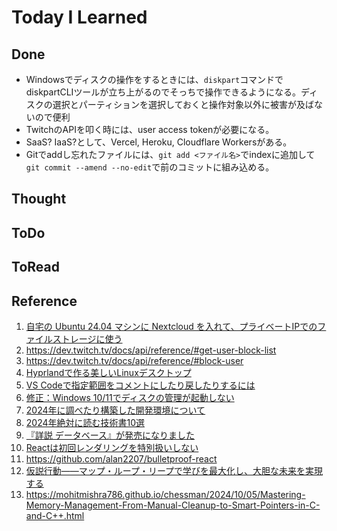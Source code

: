 # Today I Learned

## Done
- Windowsでディスクの操作をするときには、`diskpart`コマンドでdiskpartCLIツールが立ち上がるのでそっちで操作できるようになる。ディスクの選択とパーティションを選択しておくと操作対象以外に被害が及ばないので便利
- TwitchのAPIを叩く時には、user access tokenが必要になる。
- SaaS? IaaS?として、Vercel, Heroku, Cloudflare Workersがある。
- Gitでaddし忘れたファイルには、`git add <ファイル名>`でindexに追加して`git commit --amend --no-edit`で前のコミットに組み込める。

## Thought

## ToDo

## ToRead

## Reference
1. [自宅の Ubuntu 24.04 マシンに Nextcloud を入れて、プライベートIPでのファイルストレージに使う](https://zenn.dev/tkmfujise/articles/2e8cf9e692e39c)
2. https://dev.twitch.tv/docs/api/reference/#get-user-block-list
3. https://dev.twitch.tv/docs/api/reference/#block-user
4. [Hyprlandで作る美しいLinuxデスクトップ](https://qiita.com/furyu_penguin/items/1cb71b64b36f4a9410a1)
5. [VS Codeで指定範囲をコメントにしたり戻したりするには](https://atmarkit.itmedia.co.jp/ait/articles/1806/22/news034.html)
6. [修正：Windows 10/11でディスクの管理が起動しない](https://partition.aomei.jp/windows-10/disk-management-windows-10-not-working.html)
7. [2024年に調べたり構築した開発環境について](https://zenn.dev/hiro345/articles/20241231_development)
8. [2024年絶対に読む技術書10選](https://zenn.dev/ueniki/articles/785451d7a17cc8)
9. [『詳説 データベース』が発売になりました](https://zenn.dev/tzkoba/articles/31291d71410a48)
10. [Reactは初回レンダリングを特別扱いしない](https://scrapbox.io/honey32/React%E3%81%AF%E5%88%9D%E5%9B%9E%E3%83%AC%E3%83%B3%E3%83%80%E3%83%AA%E3%83%B3%E3%82%B0%E3%82%92%E7%89%B9%E5%88%A5%E6%89%B1%E3%81%84%E3%81%97%E3%81%AA%E3%81%84)
11. https://github.com/alan2207/bulletproof-react
12. [仮説行動――マップ・ループ・リープで学びを最大化し、大胆な未来を実現する](https://amzn.asia/d/b0ZQdJd)
13. https://mohitmishra786.github.io/chessman/2024/10/05/Mastering-Memory-Management-From-Manual-Cleanup-to-Smart-Pointers-in-C-and-C++.html